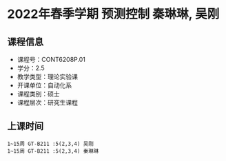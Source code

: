 # 2022年春季学期 预测控制 秦琳琳, 吴刚






## 课程信息

- 课程号：CONT6208P.01
- 学分：2.5
- 教学类型：理论实验课
- 开课单位：自动化系
- 课程类别：硕士
- 课程层次：研究生课程

## 上课时间

```
1~15周 GT-B211 :5(2,3,4) 吴刚
1~15周 GT-B211 :5(2,3,4) 秦琳琳
```


